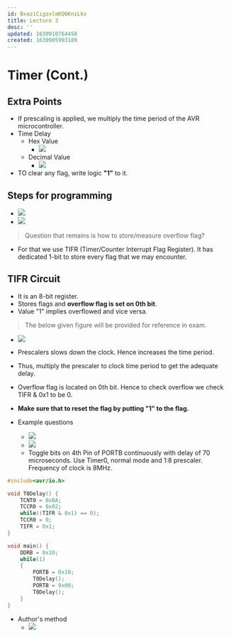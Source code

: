 ```yaml
---
id: BxaziCigzxlmKQ6KniLkx
title: Lecture 3
desc: ''
updated: 1630910764458
created: 1630905993189
---
```


# Timer (Cont.)

## Extra Points
* If prescaling is applied, we multiply the time period of the AVR microcontroller.
* Time Delay
    * Hex Value
        * ![](/assets/images/2021-09-06-11-10-19.png)
    * Decimal Value
        * ![](/assets/images/2021-09-06-11-11-09.png)
* TO clear any flag, write logic **"1"** to it.

## Steps for programming
* ![](/assets/images/2021-09-06-11-23-39.png)
* ![](/assets/images/2021-09-06-11-32-17.png)

> Question that remains is how to store/measure overflow flag?
* For that we use TIFR (Timer/Counter Interrupt Flag Register). It has dedicated 1-bit to store every flag that we may encounter.

## TIFR Circuit
* It is an 8-bit register.
* Stores flags and **overflow flag is set on 0th bit**.
* Value "1" implies overflowed and vice versa.
> The below given figure will be provided for reference in exam.
* ![](/assets/images/2021-09-06-11-37-11.png)

* Prescalers slows down the clock. Hence increases the time period.
* Thus, multiply the prescaler to clock time period to get the adequate delay.
* Overflow flag is located on 0th bit. Hence to check overflow we check TIFR & 0x1 to be 0.
* **Make sure that to reset the flag by putting "1" to the flag.**
* Example questions
    * ![](/assets/images/2021-09-06-11-40-28.png)
    * ![](/assets/images/2021-09-06-11-42-27.png)
    * Toggle bits on 4th Pin of PORTB continuously with delay of 70 microseconds. Use Timer0, normal mode and 1:8 prescaler. Frequency of clock is 8MHz.
```c
#include<avr/io.h>

void T0Delay() {
    TCNT0 = 0xBA;
    TCCR0 = 0x02;
    while((TIFR & 0x1) == 0);
    TCCR0 = 0;
    TIFR = 0x1;
}

void main() {
	DDRB = 0x10;
	while(1)
	{
		PORTB = 0x10;
        T0Delay();
        PORTB = 0x00;
        T0Delay();
	}
}
```
* Author's method
    * ![](/assets/images/2021-09-06-12-12-18.png)
